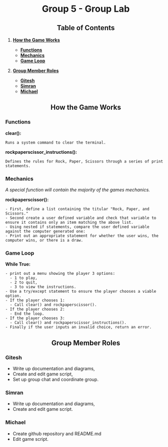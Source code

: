 <h1 style="text-align: center;">
Group 5 - Group Lab
</h1>

<h2 style="text-align: center;">
Table of Contents
</h2>

1. [**How the Game Works**](#game)

   * [**Functions**](#func)
   * [**Mechanics**](#mech)
   * [**Game Loop**](#loop)

2. [**Group Member Roles**](#group)
    
    * [**Gitesh**](#G)
    * [**Simran**](#S)
    * [**Michael**](#M)

<h2 style="text-align: center;"> 
How the Game Works 
</h2> <a name="game"> </a>

### Functions <a name="func"> </a>

**clear():**

    Runs a system command to clear the terminal.

**rockpaperscissor_instructions():**

    Defines the rules for Rock, Paper, Scissors through a series of print statements.

### Mechanics <a name="mech"> </a>

*A special function will contain the majority of the games mechanics.*

**rockpaperscissor():**

    - First, define a list containing the titular "Rock, Paper, and Scissors."
    - Second create a user defined variable and check that variable to ensure it contains only an item matching the above list.
    - Using nested if statements, compare the user defined variable against the computer generated one:
    - Print out an appropriate statement for whether the user wins, the computer wins, or there is a draw.

### Game Loop <a name="loop"> </a>

**While True:**

    - print out a menu showing the player 3 options:
      - 1 to play,
      - 2 to quit,
      - 3 to view the instructions.
    - Use a try/except statement to ensure the player chooses a viable option.
    - If the player chooses 1:
      - Call clear() and rockpaperscissor().
    - If the player chooses 2:
      - End the loop.
    - If the player chooses 3:
      - Call clear() and rockpaperscissor_instructions().
    - Finally if the user inputs an invalid choice, return an error.

<h2 style="text-align: center;">
Group Member Roles <a name="group"> </a>
</h2>

### Gitesh <a name="G"> </a>

* Write up documentation and diagrams,
* Create and edit game script,
* Set up group chat and coordinate group.

### Simran <a name="S"> </a>

* Write up documentation and diagrams,
* Create and edit game script.

### Michael <a name="M"> </a>

* Create github repository and README.md
* Edit game script.

